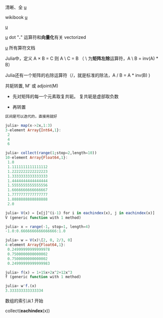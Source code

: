  

清晰、全 [u](https://juliadocs.github.io/Julia-Cheat-Sheet/zh-cn/)

wikibook [u](https://zh.m.wikibooks.org/zh-hans/Introducing_Julia/Arrays_and_tuples)

 [u](https://julialang.org/blog/2017/01/moredots/)

[u](https://julialang.org/blog/2017/01/moredots/) dot "**.**" 运算符和**向量化**有关 vectorized

[u](https://docs.julialang.org/en/v1/base/math/#Base.:\-Tuple{Any,Any}) 所有算符文档



Julia中，定义 A × B = C 则 A \ C = B （ \ 为**矩阵左除**运算符，A \ B = inv(A) * B）

Julia还有一个矩阵的右除运算符（/，就是标准的除法，A / B = A * inv(B) )

共轭转置, M' 或 adjoint(M)

- 先对矩阵的每一个元素取复共轭。 复共轭是虚部取负数

- 再转置



```julia
区间是可以迭代的，直接用就好

julia> map(x->2x,1:3)
3-element Array{Int64,1}:
 2
 4
 6

julia> collect(range(1;stop=2,length=10))
10-element Array{Float64,1}:
 1.0               
 1.1111111111111112
 1.2222222222222223
 1.3333333333333333
 1.4444444444444444
 1.5555555555555556
 1.6666666666666667
 1.7777777777777777
 1.8888888888888888
 2.0
```



```julia
julia> V(x) = [x[j]^(i-1) for i in eachindex(x), j in eachindex(x)]
V (generic function with 1 method)

julia> x = range(-1, stop=1, length=4)
-1.0:0.6666666666666666:1.0

julia> w = V(x)\[2, 0, 2/3, 0]
4-element Array{Float64,1}:
 0.24999999999999978
 0.7500000000000002
 0.7500000000000002
 0.24999999999999983

julia> f(x) = 1+15x+2x^2+12x^3
f (generic function with 1 method)

julia> w'f.(x)
3.333333333333334
```







数组的索引从1 开始

collect(**eachindex**(x))

